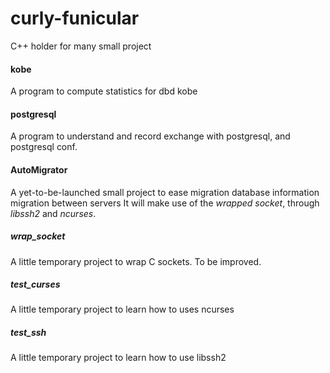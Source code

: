 # curly-funicular
C++ holder for many small project

#### kobe
A program to compute statistics for dbd kobe

#### postgresql
A program to understand and record exchange with postgresql, and postgresql conf.

#### AutoMigrator
A yet-to-be-launched small project to ease migration database information migration between servers
It will make use of the *wrapped socket*, through *libssh2* and *ncurses*.

##### wrap_socket
A little temporary project to wrap C sockets.
To be improved.

##### test_curses
A little temporary project to learn how to uses ncurses

##### test_ssh
A little temporary project to learn how to use libssh2 